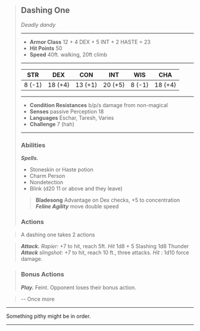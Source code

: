 > ## Dashing One
>*Deadly dandy*
> ___
> - **Armor Class** 12 + 4 DEX + 5 INT + 2 HASTE = 23
> - **Hit Points** 50
> - **Speed** 40ft. walking, 20ft climb
>___
>|STR|DEX|CON|INT|WIS|CHA|
>|:---:|:---:|:---:|:---:|:---:|:---:|
>|8 (-1)|18 (+4)|13 (+1)|20 (+5)|8 (-1)|18 (+4)|
>___
> - **Condition Resistances** b/p/s damage from non-magical
> - **Senses** passive Perception 18
> - **Languages** Eschar, Taresh, Varies
> - **Challenge** 7 (hah)
> ___
> ### Abilities
> ***Spells.***  
>  * Stoneskin or Haste potion
>  * Charm Person
>  * Nondetection
>  * Blink (d20 11 or above and they leave)
> > **Bladesong** Advantage on Dex checks, +5 to concentration 
> > ***Feline Agility*** move double speed
> ### Actions

> A dashing one takes 2 actions

> ***Attack.*** *Rapier:* +7 to hit, reach 5ft. *Hit* 1d8 + 5 Slashing 1d8 Thunder  
> ***Attack*** *slingshot:*  +7 to hit, reach 10 ft., three attacks. *Hit* : 1d10 force damage.

> ### Bonus Actions
> ***Play.*** Feint. Opponent loses their bonus action.


> -- Once more
___

Something pithy might be in order.
___